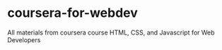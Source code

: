 # coursera-for-webdev
All materials from coursera course HTML, CSS, and Javascript for Web Developers
